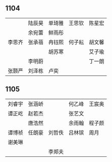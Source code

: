 ## 1104
|     |     |     |     |     |
| --- | --- | --- | --- | --- |
|  | 陆辰昊 | 单琦雅 | 王思钦 | 陈星宏 |
|  | 余宛蕾 | 鲜雨彤 |  |  |
| 李思齐 | 张承蓓 | 冉钰熙 | 何子耘 | 胡文馨 |
|  |  | 胡苏寒 |  | 艾子瑜 |
|  | 李明蔚 |  |  | 丁一朗 |
| 张颢严 | 刘泽栋 | 卢奕 |  |  |

## 1105
|     |     |     |     |     |
| --- | --- | --- | --- | --- |
| 刘睿宇 | 张涵峤 |  | 何乙峰 | 王宸奥 |
| 谭正屹 | 赵若杰 |  | 张艺文 |  |
|  | 唐浩然 |  | 余雨翰 | 程子颜 |
| 谭博祯 | 任朗豪 | 刘哲佚 | 吕林镔 | 周月 |
| 谢美琳 |  |  |  |  |
|  |  | 李郑夫 |  |  |

